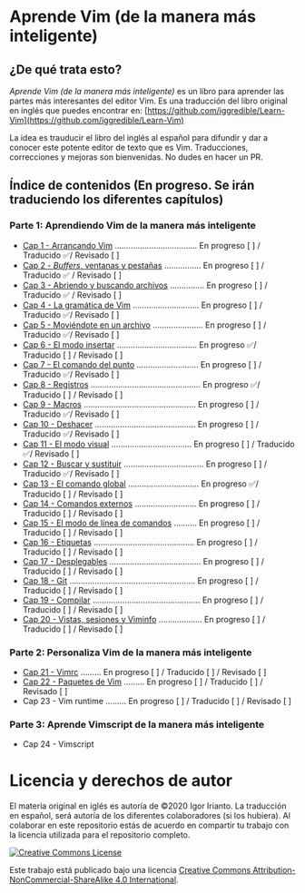 # Aprende Vim (de la manera más inteligente)

## ¿De qué trata esto?
*Aprende Vim (de la manera más inteligente)* es un libro para aprender las partes más interesantes del editor Vim. Es una traducción del libro original en inglés que puedes encontrar en: [https://github.com/iggredible/Learn-Vim](https://github.com/iggredible/Learn-Vim)

La idea es trauducir el libro del inglés al español para difundir y dar a conocer este potente editor de texto que es Vim. Traducciones, correcciones y mejoras son bienvenidas. No dudes en hacer un PR.

## Índice de contenidos (En progreso. Se irán traduciendo los diferentes capítulos)

### Parte 1: Aprendiendo Vim de la manera más inteligente

- [Cap 1  - Arrancando Vim](./01_starting_vim.md) .................................... En progreso [ ]  / Traducido ✅/ Revisado [ ]
- [Cap 2  - *Buffers*, ventanas y pestañas](./ch02_buffers_windows_tabs.md) ................ En progreso [ ]  / Traducido ✅ / Revisado [ ]
- [Cap 3  - Abriendo y buscando archivos](./ch03_opening_and_searching_files.md) ............... En progreso [ ]  / Traducido ✅ / Revisado [ ]
- [Cap 4  - La gramática de Vim](./ch04_vim_grammar.md) ............................. En progreso [ ] / Traducido ✅/ Revisado [ ]
- [Cap 5  - Moviéndote en un archivo](./ch05_moving_in_file.md) ...................... En progreso [ ] / Traducido ✅/ Revisado [ ]
- [Cap 6  - El modo insertar](./ch06_insert_mode.md) ................................... En progreso ✅/ Traducido [ ] / Revisado [ ]
- [Cap 7  - El comando del punto](./ch07_the_dot_command.md) ........................... En progreso [ ] / Traducido ✅/ Revisado [ ]
- [Cap 8  - Registros](./ch08_registers.md) ................................................ En progreso ✅/ Traducido [ ] / Revisado [ ]
- [Cap 9  - Macros](./ch09_macros.md) ................................................. En progreso [ ] / Traducido ✅/ Revisado [ ]
- [Cap 10 - Deshacer](./ch10_undo.md) ............................................ En progreso [ ] / Traducido ✅/ Revisado [ ]
- [Cap 11 - El modo visual](./ch11_visual_mode.md) ................................... En progreso [ ] / Traducido ✅/ Revisado [ ]
- [Cap 12 - Buscar y sustituir](./ch12_search_and_substitute.md) ................................... En progreso [ ] / Traducido ✅/ Revisado [ ]
- [Cap 13 - El comando global](./ch13_the_global_command.md) ............................... En progreso ✅/ Traducido [ ] / Revisado [ ]
- [Cap 14 - Comandos externos](./ch14_external_commands.md) ........................... En progreso [ ] / Traducido [ ] / Revisado [ ]
- [Cap 15 - El modo de línea de comandos](./ch15_command-line_mode.md) .......... En progreso [ ] / Traducido [ ] / Revisado [ ]
- [Cap 16 - Etiquetas](./ch16_tags.md) ............................................ En progreso [ ] / Traducido [ ] / Revisado [ ]
- [Cap 17 - Desplegables](./ch17_fold.md) ........................................ En progreso [ ] / Traducido [ ] / Revisado [ ]
- [Cap 18 - Git](./ch18_git.md) ....................................................... En progreso [ ] / Traducido [ ] / Revisado [ ]
- [Cap 19 - Compilar](./ch19_compile.md) ............................................... En progreso [ ] / Traducido [ ] / Revisado [ ]
- [Cap 20 - Vistas, sesiones y Viminfo](./ch20_views_sessions_viminfo.md) ................... En progreso [ ] / Traducido [ ] / Revisado [ ] 

### Parte 2: Personaliza Vim de la manera más inteligente

- [Cap 21 - Vimrc](./ch21_vimrc.md) ......... En progreso [ ] / Traducido [ ] / Revisado [ ] 
- [Cap 22 - Paquetes de Vim](./ch22_vim_packages.md)  ......... En progreso [ ] / Traducido [ ] / Revisado [ ]                           
- Cap 23 - Vim runtime  ......... En progreso [ ] / Traducido [ ] / Revisado [ ] 

### Parte 3: Aprende Vimscript de la manera más inteligente

- Cap 24 - Vimscript


# Licencia y derechos de autor
El materia original en iglés es autoría de ©2020 Igor Irianto. La traducción en español, será autoría de los diferentes colaboradores (si los hubiera). Al colaborar en este repositorio estás de acuerdo en compartir tu trabajo con la licencia utilizada para el repositorio completo.

<a rel="license" href="http://creativecommons.org/licenses/by-nc-sa/4.0/"><img alt="Creative Commons License" style="border-width:0" src="https://licensebuttons.net/l/by-nc-sa/4.0/88x31.png" /></a><br />

Este trabajo está publicado bajo una licencia <a rel="license" href="http://creativecommons.org/licenses/by-nc-sa/4.0/">Creative Commons Attribution-NonCommercial-ShareAlike 4.0 International</a>.

